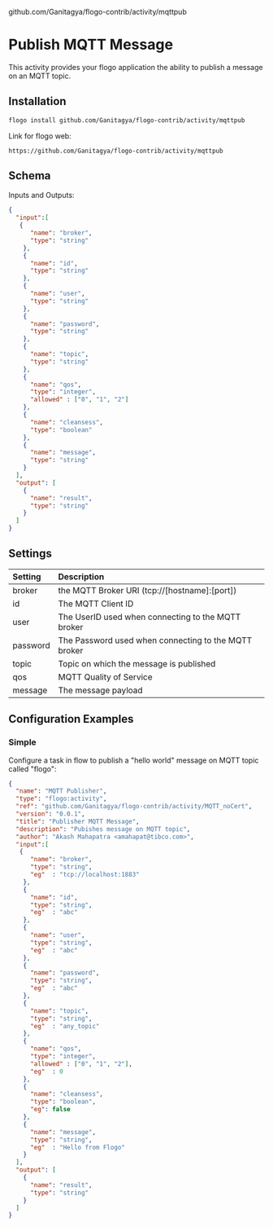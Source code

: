 github.com/Ganitagya/flogo-contrib/activity/mqttpub


# Publish MQTT Message
This activity provides your flogo application the ability to publish a message on an MQTT topic.


## Installation

```bash
flogo install github.com/Ganitagya/flogo-contrib/activity/mqttpub
```
Link for flogo web:
```
https://github.com/Ganitagya/flogo-contrib/activity/mqttpub
```

## Schema
Inputs and Outputs:

```json
{
  "input":[
   {
      "name": "broker",
      "type": "string"
    },
    {
      "name": "id",
      "type": "string"
    },
    {
      "name": "user",
      "type": "string"
    },
    {
      "name": "password",
      "type": "string"
    },
    {
      "name": "topic",
      "type": "string"
    },
    {
      "name": "qos",
      "type": "integer",
      "allowed" : ["0", "1", "2"]
    },
    {
      "name": "cleansess",
      "type": "boolean"
    },
    {
      "name": "message",
      "type": "string"
    }
  ],
  "output": [
    {
      "name": "result",
      "type": "string"
    }
  ]
}
```
## Settings
| Setting   | Description    |
|:----------|:---------------|
| broker    | the MQTT Broker URI (tcp://[hostname]:[port])|
| id        | The MQTT Client ID |         
| user      | The UserID used when connecting to the MQTT broker |
| password  | The Password used when connecting to the MQTT broker |
| topic     | Topic on which the message is published |
| qos       | MQTT Quality of Service |
| message   | The message payload |


## Configuration Examples
### Simple
Configure a task in flow to publish a "hello world" message on MQTT topic called "flogo":

```json
{
  "name": "MQTT Publisher",
  "type": "flogo:activity",
  "ref": "github.com/Ganitagya/flogo-contrib/activity/MQTT_noCert",
  "version": "0.0.1",
  "title": "Publisher MQTT Message",
  "description": "Pubishes message on MQTT topic",
  "author": "Akash Mahapatra <amahapat@tibco.com>",
  "input":[
   {
      "name": "broker",
      "type": "string",
      "eg"  : "tcp://localhost:1883"
    },
    {
      "name": "id",
      "type": "string",
      "eg"  : "abc"
    },
    {
      "name": "user",
      "type": "string",
      "eg"  : "abc"
    },
    {
      "name": "password",
      "type": "string",
      "eg"  : "abc"
    },
    {
      "name": "topic",
      "type": "string",
      "eg"  : "any_topic"
    },
    {
      "name": "qos",
      "type": "integer",
      "allowed" : ["0", "1", "2"],
      "eg"  : 0
    },
    {
      "name": "cleansess",
      "type": "boolean",
      "eg": false
    },
    {
      "name": "message",
      "type": "string",
      "eg"  : "Hello from Flogo"
    }
  ],
  "output": [
    {
      "name": "result",
      "type": "string"
    }
  ]
}
```
